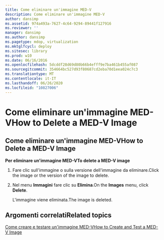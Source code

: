 ```yaml
---
title: Come eliminare un'immagine MED-V
description: Come eliminare un'immagine MED-V
author: dansimp
ms.assetid: 974a493a-7627-4c64-9294-89441f127916
ms.reviewer: ''
manager: dansimp
ms.author: dansimp
ms.pagetype: mdop, virtualization
ms.mktglfcycl: deploy
ms.sitesec: library
ms.prod: w10
ms.date: 06/16/2016
ms.openlocfilehash: 5dcddf28d69d80b66b4efff9e7ba461b455af087
ms.sourcegitcommit: 354664bc527d93f80687cd2eba70d1eea024c7c3
ms.translationtype: MT
ms.contentlocale: it-IT
ms.lasthandoff: 06/26/2020
ms.locfileid: "10827006"
---
```

# <span data-ttu-id="43a50-103">Come eliminare un'immagine MED-V</span><span class="sxs-lookup"><span data-stu-id="43a50-103">How to Delete a MED-V Image</span></span>


## <a href="" id="bkmk-deletinganimage"></a><span data-ttu-id="43a50-104">Come eliminare un'immagine MED-V</span><span class="sxs-lookup"><span data-stu-id="43a50-104">How to Delete a MED-V Image</span></span>


**<span data-ttu-id="43a50-105">Per eliminare un'immagine MED-V</span><span class="sxs-lookup"><span data-stu-id="43a50-105">To delete a MED-V image</span></span>**

1.  <span data-ttu-id="43a50-106">Fare clic sull'immagine o sulla versione dell'immagine da eliminare.</span><span class="sxs-lookup"><span data-stu-id="43a50-106">Click the image or the version of the image to delete.</span></span>

2.  <span data-ttu-id="43a50-107">Nel menu **Immagini** fare clic su **Elimina**.</span><span class="sxs-lookup"><span data-stu-id="43a50-107">On the **Images** menu, click **Delete**.</span></span>

    <span data-ttu-id="43a50-108">L'immagine viene eliminata.</span><span class="sxs-lookup"><span data-stu-id="43a50-108">The image is deleted.</span></span>

## <span data-ttu-id="43a50-109">Argomenti correlati</span><span class="sxs-lookup"><span data-stu-id="43a50-109">Related topics</span></span>


[<span data-ttu-id="43a50-110">Come creare e testare un'immagine MED-V</span><span class="sxs-lookup"><span data-stu-id="43a50-110">How to Create and Test a MED-V Image</span></span>](how-to-create-and-test-a-med-v-image.md)

 

 





